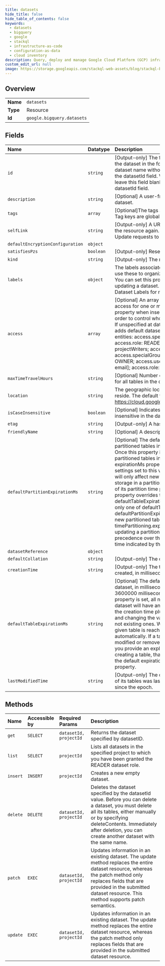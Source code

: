 ```yaml
---
title: datasets
hide_title: false
hide_table_of_contents: false
keywords:
  - datasets
  - bigquery
  - google    
  - stackql
  - infrastructure-as-code
  - configuration-as-data
  - cloud inventory
description: Query, deploy and manage Google Cloud Platform (GCP) infrastructure and resources using SQL
custom_edit_url: null
image: https://storage.googleapis.com/stackql-web-assets/blog/stackql-blog-post-featured-image.png
---
```

  
    

## Overview
<table><tbody>
<tr><td><b>Name</b></td><td><code>datasets</code></td></tr>
<tr><td><b>Type</b></td><td>Resource</td></tr>
<tr><td><b>Id</b></td><td><code>google.bigquery.datasets</code></td></tr>
</tbody></table>

## Fields
| Name | Datatype | Description |
|:-----|:---------|:------------|
| `id` | `string` | [Output-only] The fully-qualified unique name of the dataset in the format projectId:datasetId. The dataset name without the project name is given in the datasetId field. When creating a new dataset, leave this field blank, and instead specify the datasetId field. |
| `description` | `string` | [Optional] A user-friendly description of the dataset. |
| `tags` | `array` | [Optional]The tags associated with this dataset. Tag keys are globally unique. |
| `selfLink` | `string` | [Output-only] A URL that can be used to access the resource again. You can use this URL in Get or Update requests to the resource. |
| `defaultEncryptionConfiguration` | `object` |  |
| `satisfiesPzs` | `boolean` | [Output-only] Reserved for future use. |
| `kind` | `string` | [Output-only] The resource type. |
| `labels` | `object` | The labels associated with this dataset. You can use these to organize and group your datasets. You can set this property when inserting or updating a dataset. See Creating and Updating Dataset Labels for more information. |
| `access` | `array` | [Optional] An array of objects that define dataset access for one or more entities. You can set this property when inserting or updating a dataset in order to control who is allowed to access the data. If unspecified at dataset creation time, BigQuery adds default dataset access for the following entities: access.specialGroup: projectReaders; access.role: READER; access.specialGroup: projectWriters; access.role: WRITER; access.specialGroup: projectOwners; access.role: OWNER; access.userByEmail: [dataset creator email]; access.role: OWNER; |
| `maxTimeTravelHours` | `string` | [Optional] Number of hours for the max time travel for all tables in the dataset. |
| `location` | `string` | The geographic location where the dataset should reside. The default value is US. See details at https://cloud.google.com/bigquery/docs/locations. |
| `isCaseInsensitive` | `boolean` | [Optional] Indicates if table names are case insensitive in the dataset. |
| `etag` | `string` | [Output-only] A hash of the resource. |
| `friendlyName` | `string` | [Optional] A descriptive name for the dataset. |
| `defaultPartitionExpirationMs` | `string` | [Optional] The default partition expiration for all partitioned tables in the dataset, in milliseconds. Once this property is set, all newly-created partitioned tables in the dataset will have an expirationMs property in the timePartitioning settings set to this value, and changing the value will only affect new tables, not existing ones. The storage in a partition will have an expiration time of its partition time plus this value. Setting this property overrides the use of defaultTableExpirationMs for partitioned tables: only one of defaultTableExpirationMs and defaultPartitionExpirationMs will be used for any new partitioned table. If you provide an explicit timePartitioning.expirationMs when creating or updating a partitioned table, that value takes precedence over the default partition expiration time indicated by this property. |
| `datasetReference` | `object` |  |
| `defaultCollation` | `string` | [Output-only] The default collation of the dataset. |
| `creationTime` | `string` | [Output-only] The time when this dataset was created, in milliseconds since the epoch. |
| `defaultTableExpirationMs` | `string` | [Optional] The default lifetime of all tables in the dataset, in milliseconds. The minimum value is 3600000 milliseconds (one hour). Once this property is set, all newly-created tables in the dataset will have an expirationTime property set to the creation time plus the value in this property, and changing the value will only affect new tables, not existing ones. When the expirationTime for a given table is reached, that table will be deleted automatically. If a table's expirationTime is modified or removed before the table expires, or if you provide an explicit expirationTime when creating a table, that value takes precedence over the default expiration time indicated by this property. |
| `lastModifiedTime` | `string` | [Output-only] The date when this dataset or any of its tables was last modified, in milliseconds since the epoch. |
## Methods
| Name | Accessible by | Required Params | Description |
|:-----|:--------------|:----------------|:------------|
| `get` | `SELECT` | `datasetId, projectId` | Returns the dataset specified by datasetID. |
| `list` | `SELECT` | `projectId` | Lists all datasets in the specified project to which you have been granted the READER dataset role. |
| `insert` | `INSERT` | `projectId` | Creates a new empty dataset. |
| `delete` | `DELETE` | `datasetId, projectId` | Deletes the dataset specified by the datasetId value. Before you can delete a dataset, you must delete all its tables, either manually or by specifying deleteContents. Immediately after deletion, you can create another dataset with the same name. |
| `patch` | `EXEC` | `datasetId, projectId` | Updates information in an existing dataset. The update method replaces the entire dataset resource, whereas the patch method only replaces fields that are provided in the submitted dataset resource. This method supports patch semantics. |
| `update` | `EXEC` | `datasetId, projectId` | Updates information in an existing dataset. The update method replaces the entire dataset resource, whereas the patch method only replaces fields that are provided in the submitted dataset resource. |
